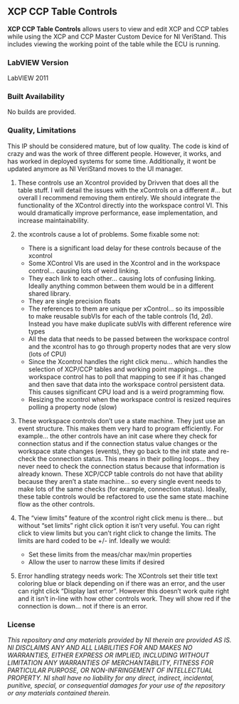 ## XCP CCP Table Controls ##

**XCP CCP Table Controls** allows users to view and edit XCP and CCP tables while using the XCP and CCP Master Custom Device for NI VeriStand. This includes viewing the working point of the table while the ECU is running.

### LabVIEW Version ###

LabVIEW 2011

### Built Availability ###

No builds are provided.

### Quality, Limitations ###

This IP should be considered mature, but of low quality. The code is kind of crazy and was the work of three different people. However, it works, and has worked in deployed systems for some time. Additionally, it wont be updated anymore as NI VeriStand moves to the UI manager.

1. These controls use an Xcontrol provided by Drivven that does all the table stuff. I will detail the issues with the xControls on a different #... but overall I recommend removing them entirely. We should integrate the functionality of the XControl directly into the workspace control VI. This would dramatically improve performance, ease implementation, and increase maintainability.

2. the xcontrols cause a lot of problems. Some fixable some not:
	- There is a significant load delay for these controls because of the xcontrol
	- Some XControl VIs are used in the Xcontrol and in the workspace control… causing lots of weird linking.
	- They each link to each other... causing lots of confusing linking. Ideally anything common between them would be in a different shared library.
	- They are single precision floats
	- The references to them are unique per xControl... so its impossible to make reusable subVIs for each of the table controls (1d, 2d). Instead you have make duplicate subVIs with different reference wire types
	- All the data that needs to be passed between the workspace control and the xcontrol has to go through property nodes that are very slow (lots of CPU)
	- Since the Xcontrol handles the right click menu… which handles the selection of XCP/CCP tables and working point mappings… the workspace control has to poll that mapping to see if it has changed and then save that data into the workspace control persistent data. This causes significant CPU load and is a weird programming flow.
	- Resizing the xcontrol when the workspace control is resized requires polling a property node (slow)

3.	These workspace controls don’t use a state machine. They just use an event structure. This makes them very hard to program efficiently. For example… the other controls have an init case where they check for connection status and if the connection status value changes or the workspace state changes (events), they go back to the init state and re-check the connection status. This means in their polling loops… they never need to check the connection status because that information is already known. These XCP/CCP table controls do not have that ability because they aren’t a state machine… so every single event needs to make lots of the same checks (for example, connection status). Ideally, these table controls would be refactored to use the same state machine flow as the other controls.

4.	The “view limits” feature of the xcontrol right click menu is there… but without “set limits” right click option it isn’t very useful. You can right click to view limits but you can’t right click to change the limits. The limits are hard coded to be +/- inf. Ideally we would:
	-	Set these limits from the meas/char max/min properties
	- Allow the user to narrow these limits if desired



5.	Error handling strategy needs work: The XControls set their title text coloring blue or black depending on if there was an error, and the user can right click “Display last error”. However this doesn’t work quite right and it isn’t in-line with how other controls work. They will show red if the connection is down… not if there is an error.


### License ###

*This repository and any materials provided by NI therein are provided AS IS. NI DISCLAIMS ANY AND ALL LIABILITIES FOR AND MAKES NO WARRANTIES, EITHER EXPRESS OR IMPLIED, INCLUDING WITHOUT LIMITATION ANY WARRANTIES OF MERCHANTABILITY, FITNESS FOR  PARTICULAR PURPOSE, OR NON-INFRINGEMENT OF INTELLECTUAL PROPERTY. NI shall have no liability for any direct, indirect, incidental, punitive, special, or consequential damages for your use of the repository or any materials contained therein.*
